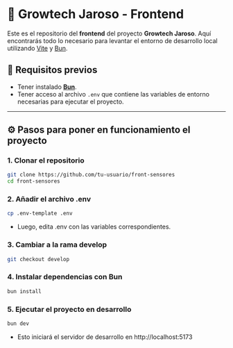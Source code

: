 # 🌱 Growtech Jaroso - Frontend

Este es el repositorio del **frontend** del proyecto **Growtech Jaroso**. Aquí encontrarás todo lo necesario para levantar el entorno de desarrollo local utilizando [Vite](https://vitejs.dev/) y [Bun](https://bun.sh/).

## 🧰 Requisitos previos

- Tener instalado **[Bun](https://bun.sh/docs/installation)**.
- Tener acceso al archivo `.env` que contiene las variables de entorno necesarias para ejecutar el proyecto.

---

## ⚙️ Pasos para poner en funcionamiento el proyecto

### 1. Clonar el repositorio

```bash
git clone https://github.com/tu-usuario/front-sensores
cd front-sensores
```

### 2. Añadir el archivo .env
```bash
cp .env-template .env
```
- Luego, edita .env con las variables correspondientes.

### 3. Cambiar a la rama develop
```bash
git checkout develop
```

### 4. Instalar dependencias con Bun
```bash
bun install
```

### 5. Ejecutar el proyecto en desarrollo
```bash
bun dev
```
- Esto iniciará el servidor de desarrollo en http://localhost:5173




